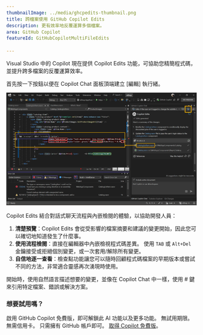 ```yaml
---
thumbnailImage: ../media/ghcpedits-thumbnail.png
title: 跨檔案使用 GitHub Copilot Edits
description: 更有效率地反覆運算多個檔案。
area: GitHub Copilot
featureId: GitHubCopilotMultiFileEdits

---
```



Visual Studio 中的 Copilot 現在提供 Copilot Edits 功能，可協助您精簡程式碼，並提升跨多檔案的反覆運算效率。

首先按一下按鈕以便在 Copilot Chat 面板頂端建立 [編輯] 執行緒。

![Copilot Edits 圖片](../media/ghcpedits.png)

Copilot Edits 結合對話式聊天流程與內嵌檢閱的體驗，以協助開發人員：

1. **清楚預覽**：Copilot Edits 會從受影響的檔案摘要和建議的變更開始，因此您可以確切地知道發生了什麼事。
2. **使用流程檢閱**：直接在編輯器中內嵌檢視程式碼差異。 使用 `TAB` 或 `Alt+Del` 金鑰接受或拒絕個別變更，或一次套用/解除所有變更。
3. **自信地逐一查看**：檢查點功能讓您可以隨時回顧程式碼檔案的早期版本或嘗試不同的方法，非常適合靈感再次湧現時使用。

開始時，使用自然語言描述想要的變更，並像在 Copilot Chat 中一樣，使用 # 鍵來引用特定檔案、錯誤或解決方案。

### 想要試用嗎？
啟用 GitHub Copilot 免費版，即可解鎖此 AI 功能以及更多功能。
 無試用期限。 無需信用卡。 只需擁有 GitHub 帳戶即可。 [取得 Copilot 免費版](vscmd://View.GitHub.Copilot.Chat)。
